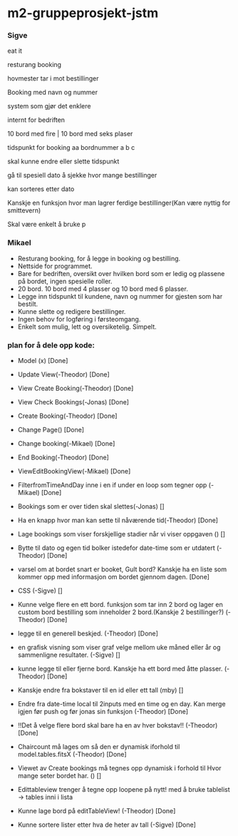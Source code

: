 # m2-gruppeprosjekt-jstm

### Sigve
eat it

resturang booking

hovmester tar i mot bestillinger

Booking med navn og nummer

system som gjør det enklere 

internt for bedriften

10 bord med fire
|
10 bord med seks plaser

tidspunkt for booking
aa
bordnummer a b c

skal kunne endre eller slette tidspunkt

gå til spesiell dato å sjekke hvor mange bestillinger

kan sorteres etter dato 

Kanskje en funksjon hvor man lagrer ferdige bestillinger(Kan være nyttig for smittevern)

Skal være enkelt å bruke
p	

### Mikael

- Resturang booking, for å legge in booking og bestilling.
- Nettside for programmet.
- Bare for bedriften, oversikt over hvilken bord som er ledig og plassene på bordet, ingen spesielle roller.
- 20 bord. 10 bord med 4 plasser og 10 bord med 6 plasser.
- Legge inn tidspunkt til kundene, navn og nummer for gjesten som har bestilt.
- Kunne slette og redigere bestillinger.
- Ingen behov for logføring i førsteomgang.
- Enkelt som mulig, lett og oversiketelig. Simpelt.


### plan for å dele opp kode: 
- Model (x) [Done]

- Update View(-Theodor) [Done]

- View Create Booking(-Theodor) [Done]

- View Check Bookings(-Jonas) [Done]

- Create Booking(-Theodor) [Done]

- Change Page() [Done]

- Change booking(-Mikael) [Done]

- End Booking(-Theodor) [Done]

- ViewEditBookingView(-Mikael) [Done]

- FilterfromTimeAndDay inne i en if under en loop som tegner opp (-Mikael) [Done]

- Bookings som er over tiden skal slettes(-Jonas) []

- Ha en knapp hvor man kan sette til nåværende tid(-Theodor) [Done]

- Lage bookings som viser forskjellige stadier når vi viser oppgaven () []

- Bytte til dato og egen tid bolker istedefor date-time som er utdatert (-Theodor) [Done]

- varsel om at bordet snart er booket, Gult bord? Kanskje ha en liste som kommer opp med informasjon om bordet gjennom dagen. [Done]

- CSS (-Sigve) []

- Kunne velge flere en ett bord. funksjon som tar inn 2 bord og lager en custom bord bestilling som inneholder 2 bord.(Kanskje 2 bestillinger?) (-Theodor) [Done]

- legge til en generell beskjed. (-Theodor) [Done]

- en grafisk visning som viser graf velge mellom uke måned eller år og sammenligne resultater. (-Sigve) []

- kunne legge til eller fjerne bord. Kanskje ha ett bord med åtte plasser. (-Theodor) [Done]

- Kanskje endre fra bokstaver til en id eller ett tall (mby) []

- Endre fra date-time local til 2inputs med en time og en day. Kan merge igjen før push og før jonas sin funksjon (-Theodor) [Done]

- !!Det å velge flere bord skal bare ha en av hver bokstav!! (-Theodor) [Done]

- Chaircount må lages om så den er dynamisk iforhold til model.tables.fitsX (-Theodor) [Done]

- Viewet av Create bookings må tegnes opp dynamisk i forhold til Hvor mange seter bordet har. () []

- Edittableview trenger å tegne opp loopene på nytt! med å bruke tablelist -> tables inni i lista

- Kunne lage bord på editTableView! (-Theodor) [Done]

- Kunne sortere lister etter hva de heter av tall (-Sigve) [Done]